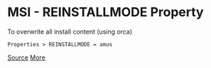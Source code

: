 # MSI - REINSTALLMODE Property

To overwrite all install content (using orca)

`Properties > REINSTALLMODE = amus`

[Source](https://stackoverflow.com/questions/1947472/passing-reinstallmode-to-an-msi-file)
[More](https://docs.microsoft.com/en-us/windows/win32/msi/reinstallmode?redirectedfrom=MSDN)
